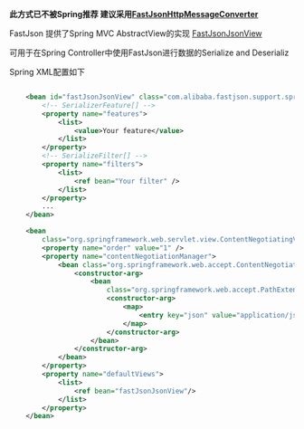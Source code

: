 **此方式已不被Spring推荐 建议采用[FastJsonHttpMessageConverter](https://github.com/alibaba/fastjson/wiki/FastJsonHttpMessageConverter)**

FastJson 提供了Spring MVC AbstractView的实现 [FastJsonJsonView](https://github.com/alibaba/fastjson/blob/master/src/main/java/com/alibaba/fastjson/support/spring/FastJsonJsonView.java)

可用于在Spring Controller中使用FastJson进行数据的Serialize and Deserializ

Spring XML配置如下

```xml

	<bean id="fastJsonJsonView" class="com.alibaba.fastjson.support.spring.FastJsonJsonView">
		<!-- SerializerFeature[] -->
		<property name="features">
			<list>
				<value>Your feature</value>
			</list>
		</property>
		<!-- SerializeFilter[] -->
		<property name="filters">
			<list>
				<ref bean="Your filter" />
			</list>
		</property>
		...
	</bean>

	<bean
		class="org.springframework.web.servlet.view.ContentNegotiatingViewResolver">
		<property name="order" value="1" />
		<property name="contentNegotiationManager">
			<bean class="org.springframework.web.accept.ContentNegotiationManager">
				<constructor-arg>
					<bean
						class="org.springframework.web.accept.PathExtensionContentNegotiationStrategy">
						<constructor-arg>
							<map>
								<entry key="json" value="application/json" />
							</map>
						</constructor-arg>
					</bean>
				</constructor-arg>
			</bean>
		</property>
		<property name="defaultViews">
			<list>
				<ref bean="fastJsonJsonView"/>
			</list>
		</property>
	</bean>
```